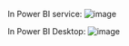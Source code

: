 In Power BI service:
![image](https://github.com/user-attachments/assets/3c7be4e3-329e-4be9-ad8a-1549018374c2)

In Power BI Desktop:
![image](https://github.com/user-attachments/assets/c2a19d60-f5ad-4df7-b638-02c5af1eced1)

